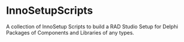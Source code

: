 # InnoSetupScripts
A collection of InnoSetup Scripts to build a RAD Studio Setup for Delphi Packages of Components and Libraries of any types.
